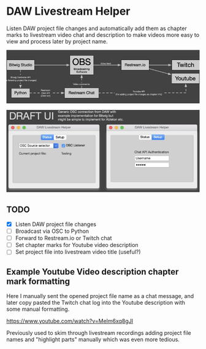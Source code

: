 # DAW Livestream Helper

Listen DAW project file changes and automatically add them as chapter marks to livestream video chat and description to make videos more easy to view and process later by project name.

![Concept Image](https://github.com/jasalt/daw-livestream-helper/blob/master/210107-daw-livestream-helper.jpg)

![Draft UI](https://github.com/jasalt/daw-livestream-helper/blob/master/210107-daw-livestream-helper-ui.jpg)

## TODO

- [X] Listen DAW project file changes
- [ ] Broadcast via OSC to Python
- [ ] Forward to Restream.io or Twitch chat
- [ ] Set chapter marks for Youtube video description
- [ ] Set project file into livestream video title (useful?)

## Example Youtube Video description chapter mark formatting 

Here I manually sent the opened project file name as a chat message, and later copy pasted the Twitch chat log into the Youtube description with some manual formatting.

https://www.youtube.com/watch?v=Melm6xq8gJI

Previously used to skim through livestream recordings adding project file names and "highlight parts" manually which was even more tedious.